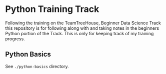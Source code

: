 # Python Training Track

Following the training on the TeamTreeHouse, Beginner Data Science Track this repository is for following along with and taking notes in the beginners Python portion of the Track. This is only for keeping track of my training progress.

## Python Basics

See `./python-basics` directory.
